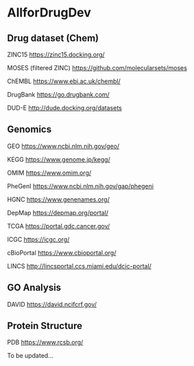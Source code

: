 # AllforDrugDev

## Drug dataset (Chem)
ZINC15
https://zinc15.docking.org/

MOSES (filtered ZINC)
https://github.com/molecularsets/moses

ChEMBL
https://www.ebi.ac.uk/chembl/

DrugBank
https://go.drugbank.com/

DUD-E
http://dude.docking.org/datasets

## Genomics
GEO
https://www.ncbi.nlm.nih.gov/geo/

KEGG 
https://www.genome.jp/kegg/

OMIM
https://www.omim.org/

PheGenI
https://www.ncbi.nlm.nih.gov/gap/phegeni

HGNC
https://www.genenames.org/

DepMap
https://depmap.org/portal/

TCGA
https://portal.gdc.cancer.gov/

ICGC
https://icgc.org/

cBioPortal
https://www.cbioportal.org/

LINCS
http://lincsportal.ccs.miami.edu/dcic-portal/

## GO Analysis
DAVID
https://david.ncifcrf.gov/


## Protein Structure 
PDB
https://www.rcsb.org/


To be updated...

